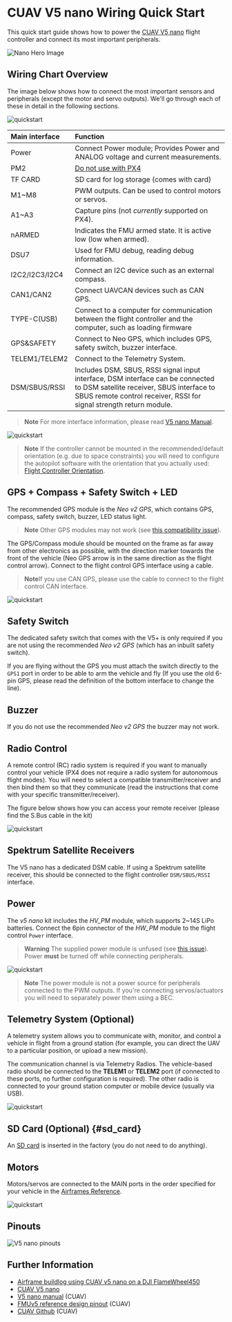 # CUAV V5 nano Wiring Quick Start

This quick start guide shows how to power the [CUAV V5 nano](../flight_controller/cuav_v5_nano.md) flight controller and connect its most important peripherals.

![Nano Hero Image](../../assets/flight_controller/cuav_v5_nano/v5_nano_01.png)


## Wiring Chart Overview

The image below shows how to connect the most important sensors and peripherals (except the motor and servo outputs).
We'll go through each of these in detail in the following sections.

![quickstart](../../assets/flight_controller/cuav_v5_nano/connection/v5_nano_quickstart_02.png)

| Main interface | Function |
| :--- | :--- |
| Power | Connect Power module; Provides Power and ANALOG voltage and current measurements. |
| PM2 | [Do not use with PX4](../flight_controller/cuav_v5_nano.md#issue_pm2) |
| TF CARD | SD card for log storage (comes with card) |
| M1~M8 | PWM outputs. Can be used to control motors or servos. |
| A1~A3 | Capture pins (not *currently* supported on PX4). |
| nARMED | Indicates the FMU armed state. It is active low (low when armed). |
| DSU7 | Used for FMU debug, reading debug information. |
| I2C2/I2C3/I2C4 | Connect an I2C device such as an external compass. |
| CAN1/CAN2 | Connect UAVCAN devices such as CAN GPS. |
| TYPE-C\(USB\) | Connect to a computer for communication between the flight controller and the computer, such as loading firmware |
| GPS&SAFETY | Connect to Neo GPS, which includes GPS, safety switch, buzzer interface. |
| TELEM1/TELEM2 | Connect to the Telemetry System. |
| DSM/SBUS/RSSI | Includes DSM, SBUS, RSSI signal input interface, DSM interface can be connected to DSM satellite receiver, SBUS interface to SBUS remote control receiver, RSSI for signal strength return module.

> **Note** For more interface information, please read [V5 nano Manual](http://manual.cuav.net/V5-nano.pdf).

![quickstart](../../assets/flight_controller/cuav_v5_nano/connection/v5_nano_quickstart_03.png)

> **Note** If the controller cannot be mounted in the recommended/default orientation (e.g. due to space constraints) you will need to configure the autopilot software with the orientation that you actually used: [Flight Controller Orientation](../advanced_features/rtk-gps.md).


## GPS + Compass + Safety Switch + LED

The recommended GPS module is the *Neo v2 GPS*, which contains GPS, compass, safety switch, buzzer, LED status light.

> **Note** Other GPS modules may not work (see [this compatibility issue](../flight_controller/cuav_v5_nano.md#compatibility_gps)).

The GPS/Compass module should be mounted on the frame as far away from other electronics as possible, with the direction marker towards the front of the vehicle (Neo GPS arrow is in the same direction as the flight control arrow).
Connect to the flight control GPS interface using a cable.

> **Note**If you use CAN GPS, please use the cable to connect to the flight control CAN interface.

![quickstart](../../assets/flight_controller/cuav_v5_nano/connection/v5_nano_quickstart_04.png)


## Safety Switch

The dedicated safety switch that comes with the V5+ is only required if you are not using the recommended *Neo v2 GPS* (which has an inbuilt safety switch).

If you are flying without the GPS you must attach the switch directly to the `GPS1` port in order to be able to arm the vehicle and fly (If you use the old 6-pin GPS, please read the definition of the bottom interface to change the line).


## Buzzer

If you do not use the recommended *Neo v2 GPS* the buzzer may not work.


## Radio Control

A remote control (RC) radio system is required if you want to manually control your vehicle (PX4 does not require a radio system for autonomous flight modes).
You will need to select a compatible transmitter/receiver and then bind them so that they communicate (read the instructions that come with your specific transmitter/receiver).

The figure below shows how you can access your remote receiver (please find the S.Bus cable in the kit)

![quickstart](../../assets/flight_controller/cuav_v5_nano/connection/v5_nano_quickstart_05.png)


## Spektrum Satellite Receivers

The V5 nano has a dedicated DSM cable.
If using a Spektrum satellite receiver, this should be connected to the flight controller `DSM/SBUS/RSSI` interface.


## Power

The *v5 nano* kit includes the *HV\_PM* module, which supports 2~14S LiPo batteries.
Connect the 6pin connector of the *HW\_PM* module to the flight control `Power` interface.

> **Warning** The supplied power module is unfused (see [this issue](../flight_controller/cuav_v5_nano.md#issue_pm_unfused)). Power **must** be turned off while connecting peripherals.

![quickstart](../../assets/flight_controller/cuav_v5_nano/connection/v5_nano_quickstart_06.png)

> **Note** The power module is not a power source for peripherals connected to the PWM outputs.
  If you're connecting servos/actuators you will need to separately power them using a BEC. 


## Telemetry System (Optional)

A telemetry system allows you to communicate with, monitor, and control a vehicle in flight from a ground station (for example, you can direct the UAV to a particular position, or upload a new mission).

The communication channel is via Telemetry Radios.
The vehicle-based radio should be connected to the **TELEM1** or **TELEM2** port (if connected to these ports, no further configuration is required).
The other radio is connected to your ground station computer or mobile device (usually via USB).

![quickstart](../../assets/flight_controller/cuav_v5_nano/connection/v5_nano_quickstart_07.png)


## SD Card (Optional) {#sd_card}

An [SD card](../getting_started/px4_basic_concepts.md#sd_cards) is inserted in the factory (you do not need to do anything).


## Motors

Motors/servos are connected to the MAIN ports in the order specified for your vehicle in the [Airframes Reference](../airframes/airframe_reference.md).

![quickstart](../../assets/flight_controller/cuav_v5_nano/connection/v5_nano_quickstart_06.png)


## Pinouts

![V5 nano pinouts](../../assets/flight_controller/cuav_v5_nano/v5_nano_pinouts.png)


## Further Information

- [Airframe buildlog using CUAV v5 nano on a DJI FlameWheel450](../frames_multicopter/dji_f450_cuav_5nano.md)
- [CUAV V5 nano](../flight_controller/cuav_v5_nano.md)
- [V5 nano manual](http://manual.cuav.net/V5-nano.pdf) (CUAV)
- [FMUv5 reference design pinout](https://docs.google.com/spreadsheets/d/1-n0__BYDedQrc_2NHqBenG1DNepAgnHpSGglke-QQwY/edit#gid=912976165) (CUAV)
- [CUAV Github](https://github.com/cuav)  (CUAV)
